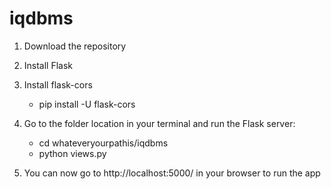 # iqdbms

1. Download the repository
2. Install Flask
3. Install flask-cors

   - pip install -U flask-cors

3. Go to the folder location in your terminal and run the Flask server:

   - cd whateveryourpathis/iqdbms
   - python views.py

4. You can now go to http://localhost:5000/ in your browser to run the app
